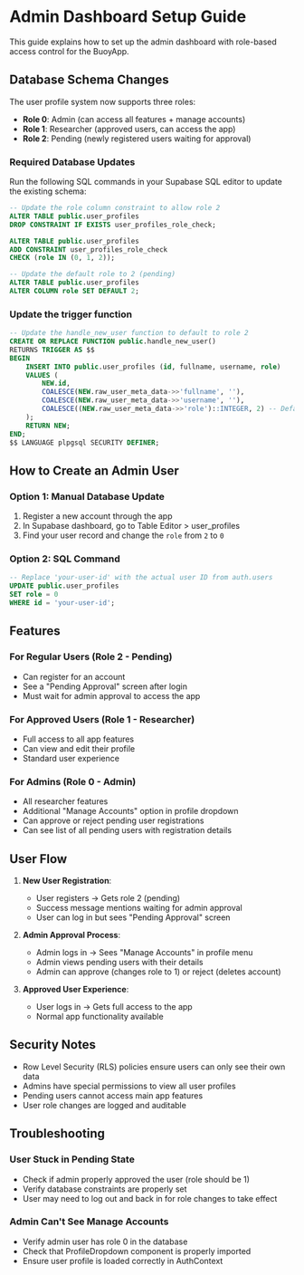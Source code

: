 # Admin Dashboard Setup Guide

This guide explains how to set up the admin dashboard with role-based access control for the BuoyApp.

## Database Schema Changes

The user profile system now supports three roles:
- **Role 0**: Admin (can access all features + manage accounts)
- **Role 1**: Researcher (approved users, can access the app)
- **Role 2**: Pending (newly registered users waiting for approval)

### Required Database Updates

Run the following SQL commands in your Supabase SQL editor to update the existing schema:

```sql
-- Update the role column constraint to allow role 2
ALTER TABLE public.user_profiles 
DROP CONSTRAINT IF EXISTS user_profiles_role_check;

ALTER TABLE public.user_profiles 
ADD CONSTRAINT user_profiles_role_check 
CHECK (role IN (0, 1, 2));

-- Update the default role to 2 (pending)
ALTER TABLE public.user_profiles 
ALTER COLUMN role SET DEFAULT 2;
```

### Update the trigger function
```sql
-- Update the handle_new_user function to default to role 2
CREATE OR REPLACE FUNCTION public.handle_new_user()
RETURNS TRIGGER AS $$
BEGIN
    INSERT INTO public.user_profiles (id, fullname, username, role)
    VALUES (
        NEW.id,
        COALESCE(NEW.raw_user_meta_data->>'fullname', ''),
        COALESCE(NEW.raw_user_meta_data->>'username', ''),
        COALESCE((NEW.raw_user_meta_data->>'role')::INTEGER, 2) -- Default to pending
    );
    RETURN NEW;
END;
$$ LANGUAGE plpgsql SECURITY DEFINER;
```

## How to Create an Admin User

### Option 1: Manual Database Update
1. Register a new account through the app
2. In Supabase dashboard, go to Table Editor > user_profiles
3. Find your user record and change the `role` from `2` to `0`

### Option 2: SQL Command
```sql
-- Replace 'your-user-id' with the actual user ID from auth.users
UPDATE public.user_profiles 
SET role = 0 
WHERE id = 'your-user-id';
```

## Features

### For Regular Users (Role 2 - Pending)
- Can register for an account
- See a "Pending Approval" screen after login
- Must wait for admin approval to access the app

### For Approved Users (Role 1 - Researcher)
- Full access to all app features
- Can view and edit their profile
- Standard user experience

### For Admins (Role 0 - Admin)
- All researcher features
- Additional "Manage Accounts" option in profile dropdown
- Can approve or reject pending user registrations
- Can see list of all pending users with registration details

## User Flow

1. **New User Registration**:
   - User registers → Gets role 2 (pending)
   - Success message mentions waiting for admin approval
   - User can log in but sees "Pending Approval" screen

2. **Admin Approval Process**:
   - Admin logs in → Sees "Manage Accounts" in profile menu
   - Admin views pending users with their details
   - Admin can approve (changes role to 1) or reject (deletes account)

3. **Approved User Experience**:
   - User logs in → Gets full access to the app
   - Normal app functionality available

## Security Notes

- Row Level Security (RLS) policies ensure users can only see their own data
- Admins have special permissions to view all user profiles
- Pending users cannot access main app features
- User role changes are logged and auditable

## Troubleshooting

### User Stuck in Pending State
- Check if admin properly approved the user (role should be 1)
- Verify database constraints are properly set
- User may need to log out and back in for role changes to take effect

### Admin Can't See Manage Accounts
- Verify admin user has role 0 in the database
- Check that ProfileDropdown component is properly imported
- Ensure user profile is loaded correctly in AuthContext
